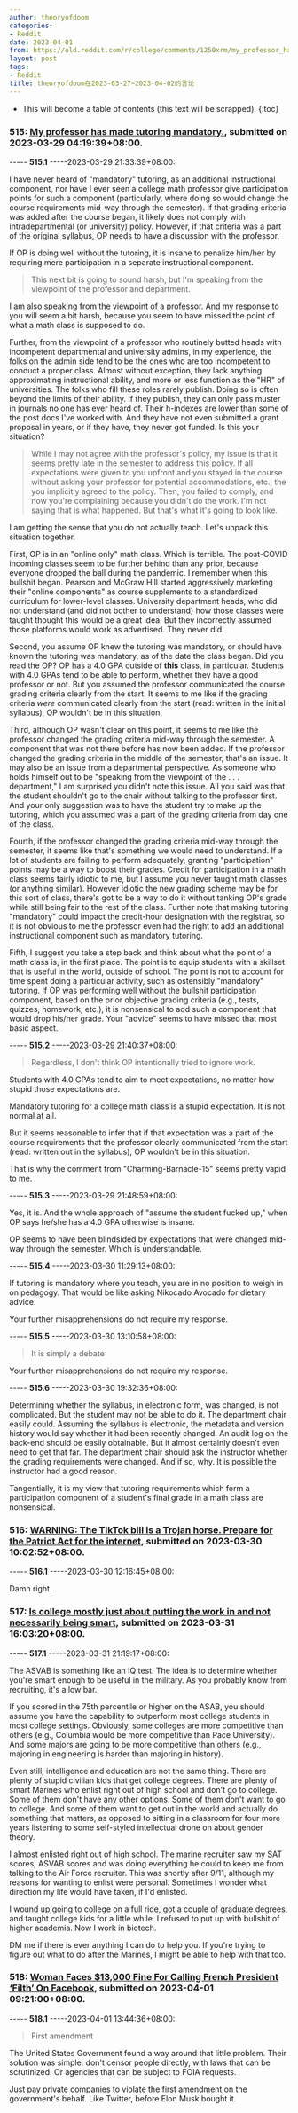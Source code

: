 ```yaml
---
author: theoryofdoom
categories:
- Reddit
date: 2023-04-01
from: https://old.reddit.com/r/college/comments/1250xrm/my_professor_has_made_tutoring_mandatory/
layout: post
tags:
- Reddit
title: theoryofdoom在2023-03-27~2023-04-02的言论
---
```


* This will become a table of contents (this text will be scrapped).
{:toc}

### 515: [My professor has made tutoring mandatory.](https://old.reddit.com/r/college/comments/1250xrm/my_professor_has_made_tutoring_mandatory/), submitted on 2023-03-29 04:19:39+08:00.

----- __515.1__ -----2023-03-29 21:33:39+08:00:

I have never heard of "mandatory" tutoring, as an additional instructional component, nor have I ever seen a college math professor give participation points for such a component (particularly, where doing so would change the course requirements mid-way through the semester).  If that grading criteria was added after the course began, it likely does not comply with intradepartmental (or university) policy.  However, if that criteria was a part of the original syllabus, OP needs to have a discussion with the professor.

If OP is doing well without the tutoring, it is insane to penalize him/her by requiring mere participation in a separate instructional component.  

> This next bit is going to sound harsh, but I'm speaking from the viewpoint of the professor and department. 

I am also speaking from the viewpoint of a professor.  And my response to you will seem a bit harsh, because you seem to have missed the point of what a math class is supposed to do.  

Further, from the viewpoint of a professor who routinely butted heads with incompetent departmental and university admins, in my experience, the folks on the admin side tend to be the ones who are too incompetent to conduct a proper class.  Almost without exception, they lack anything approximating instructional ability, and more or less function as the "HR" of universities.  The folks who fill these roles rarely publish.  Doing so is often beyond the limits of their ability.  If they publish, they can only pass muster in journals no one has ever heard of.  Their h-indexes are lower than some of the post docs I've worked with. And they have not even submitted a grant proposal in years, or if they have, they never got funded.  Is this your situation?  

> While I may not agree with the professor's policy, my issue is that it seems pretty late in the semester to address this policy. If all expectations were given to you upfront and you stayed in the course without asking your professor for potential accommodations, etc., the you implicitly agreed to the policy. Then, you failed to comply, and now you're complaining because you didn't do the work. I'm not saying that is what happened. But that's what it's going to look like.

I am getting the sense that you do not actually teach.  Let's unpack this situation together.

First, OP is in an "online only" math class.  Which is terrible.  The post-COVID incoming classes seem to be further behind than any prior, because everyone dropped the ball during the pandemic.  I remember when this bullshit began.  Pearson and McGraw Hill started aggressively marketing their "online components" as course supplements to a standardized curriculum for lower-level classes.  University department heads, who did not understand (and did not bother to understand) how those classes were taught thought this would be a great idea.  But they incorrectly assumed those platforms would work as advertised.  They never did. 

Second, you assume OP knew the tutoring was mandatory, or should have known the tutoring was mandatory, as of the date the class began.  Did you read the OP?  OP has a 4.0 GPA outside of **this** class, in particular.  Students with 4.0 GPAs tend to be able to perform, whether they have a good professor or not.  But you assumed the professor communicated the course grading criteria clearly from the start.  It seems to me like if the grading criteria *were* communicated clearly from the start (read: written in the initial syllabus), OP wouldn't be in this situation.

Third, although OP wasn't clear on this point, it seems to me like the professor changed the grading criteria mid-way through the semester.  A component that was not there before has now been added.  If the professor changed the grading criteria in the middle of the semester, that's an issue.  It may also be an issue from a departmental perspective.  As someone who holds himself out to be "speaking from the viewpoint of the . . . department," I am surprised you didn't note this issue.  All you said was that the student shouldn't go to the chair without talking to the professor first.  And your only suggestion was to have the student try to make up the tutoring, which you assumed was a part of the grading criteria from day one of the class.  

Fourth, if the professor changed the grading criteria mid-way through the semester, it seems like that's something we would need to understand.  If a lot of students are failing to perform adequately, granting "participation" points may be a way to boost their grades.  Credit for participation in a math class seems fairly idiotic to me, but I assume you never taught math classes (or anything similar).  However idiotic the new grading scheme may be for this sort of class, there's got to be a way to do it without tanking OP's grade while still being fair to the rest of the class.  Further note that making tutoring "mandatory" could impact the credit-hour designation with the registrar, so it is not obvious to me the professor even had the right to add an additional instructional component such as mandatory tutoring.  

Fifth, I suggest you take a step back and think about what the point of a math class is, in the first place.  The point is to equip students with a skillset that is useful in the world, outside of school.  The point is not to account for time spent doing a particular activity, such as ostensibly "mandatory" tutoring.  If OP was performing well without the bullshit participation component, based on the prior objective grading criteria (e.g., tests, quizzes, homework, etc.), it is nonsensical to add such a component that would drop his/her grade.  Your "advice" seems to have missed that most basic aspect.

----- __515.2__ -----2023-03-29 21:40:37+08:00:

> Regardless, I don't think OP intentionally tried to ignore work.

Students with 4.0 GPAs tend to aim to meet expectations, no matter how stupid those expectations are.  

Mandatory tutoring for a college math class is a stupid expectation.  It is not normal at all. 

But it seems reasonable to infer that if that expectation was a part of the course requirements that the professor clearly communicated from the start (read: written out in the syllabus), OP wouldn't be in this situation.

That is why the comment from "Charming-Barnacle-15" seems pretty vapid to me.

----- __515.3__ -----2023-03-29 21:48:59+08:00:

Yes, it is. And the whole approach of "assume the student fucked up," when OP says he/she has a 4.0 GPA otherwise is insane.  

OP seems to have been blindsided by expectations that were changed mid-way through the semester.  Which is understandable.

----- __515.4__ -----2023-03-30 11:29:13+08:00:

If tutoring is mandatory where you teach, you are in no position to weigh in on pedagogy.  That would be like asking Nikocado Avocado for dietary advice. 

Your further misapprehensions do not require my response.

----- __515.5__ -----2023-03-30 13:10:58+08:00:

> It is simply a debate 

Your further misapprehensions do not require my response.

----- __515.6__ -----2023-03-30 19:32:36+08:00:

Determining whether the syllabus, in electronic form, was changed, is not complicated.  But the student may not be able to do it.  The department chair easily could. Assuming the syllabus is electronic, the metadata and version history would say whether it had been recently changed.  An audit log on the back-end should be easily obtainable. But it almost certainly doesn't even need to get that far.  The department chair should ask the instructor whether the grading requirements were changed.  And if so, why.  It is possible the instructor had a good reason.  

Tangentially, it is my view that tutoring requirements which form a participation component of a student's final grade in a math class are nonsensical.

### 516: [WARNING: The TikTok bill is a Trojan horse. Prepare for the Patriot Act for the internet](https://old.reddit.com/r/FreeSpeech/comments/126841p/warning_the_tiktok_bill_is_a_trojan_horse_prepare/), submitted on 2023-03-30 10:02:52+08:00.

----- __516.1__ -----2023-03-30 12:16:45+08:00:

Damn right.

### 517: [Is college mostly just about putting the work in and not necessarily being smart](https://old.reddit.com/r/college/comments/127ecyl/is_college_mostly_just_about_putting_the_work_in/), submitted on 2023-03-31 16:03:20+08:00.

----- __517.1__ -----2023-03-31 21:19:17+08:00:

The ASVAB is something like an IQ test.  The idea is to determine whether you're smart enough to be useful in the military.  As you probably know from recruiting, it's a low bar.

If you scored in the 75th percentile or higher on the ASAB, you should assume  you have the capability to outperform most college students in most college settings.  Obviously, some colleges are more competitive than others (e.g., Columbia would be more competitive than Pace University).  And some majors are going to be more competitive than others (e.g., majoring in engineering is harder than majoring in history).  

Even still, intelligence and education are not the same thing.  There are plenty of stupid civilian kids that get college degrees.  There are plenty of smart Marines who enlist right out of high school and don't go to college.  Some of them don't have any other options.  Some of them don't want to go to college.  And some of them want to get out in the world and actually do something that matters, as opposed to sitting in a classroom for four more years listening to some self-styled intellectual drone on about gender theory.

I almost enlisted right out of high school.  The marine recruiter saw my SAT scores, ASVAB scores and was doing everything he could to keep me from talking to the Air Force recruiter.  This was shortly after 9/11, although my reasons for wanting to enlist were personal.  Sometimes I wonder what direction my life would have taken, if I'd enlisted.  

I wound up going to college on a full ride, got a couple of graduate degrees, and taught college kids for a little while.  I refused to put up with bullshit of higher academia.  Now I work in biotech. 

DM me if there is ever anything I can do to help you.  If you're trying to figure out what to do after the Marines, I might be able to help with that too.

### 518: [Woman Faces $13,000 Fine For Calling French President ‘Filth’ On Facebook](https://old.reddit.com/r/FreeSpeech/comments/1286uzp/woman_faces_13000_fine_for_calling_french/), submitted on 2023-04-01 09:21:00+08:00.

----- __518.1__ -----2023-04-01 13:44:36+08:00:

> First amendment

The United States Government found a way around that little problem.  Their solution was simple:  don't censor people directly, with laws that can be scrutinized.  Or agencies that can be subject to FOIA requests. 

Just pay private companies to violate the first amendment on the government's behalf.  Like Twitter, before Elon Musk bought it.

